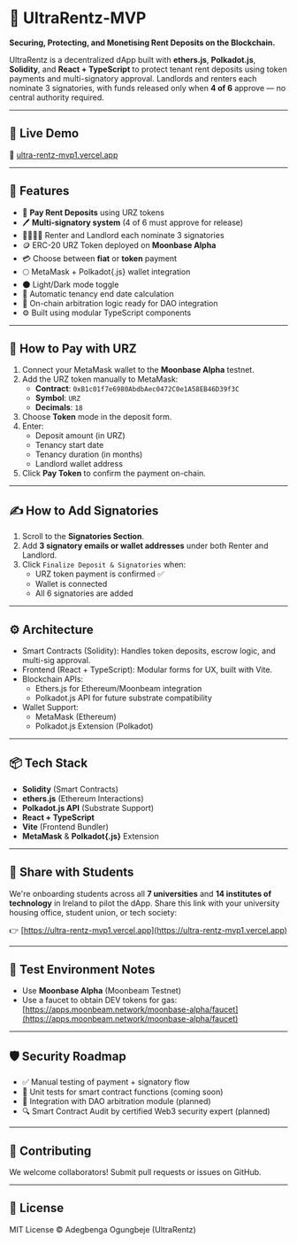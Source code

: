 # 🏡 UltraRentz-MVP

**Securing, Protecting, and Monetising Rent Deposits on the Blockchain.**

UltraRentz is a decentralized dApp built with **ethers.js**, **Polkadot.js**, **Solidity**, and **React + TypeScript** to protect tenant rent deposits using token payments and multi-signatory approval. Landlords and renters each nominate 3 signatories, with funds released only when **4 of 6** approve — no central authority required.

---

## 🚀 Live Demo

🔗 [ultra-rentz-mvp1.vercel.app](https://ultra-rentz-mvp1.vercel.app)

---

## 🧠 Features

- 🧾 **Pay Rent Deposits** using URZ tokens  
- 🖊️ **Multi-signatory system** (4 of 6 must approve for release)  
- 🧍‍♂️🧍‍♀️ Renter and Landlord each nominate 3 signatories  
- 🪙 ERC-20 URZ Token deployed on **Moonbase Alpha**  
- 💳 Choose between **fiat** or **token** payment  
- 🌕 MetaMask + Polkadot{.js} wallet integration  
- 🌑 Light/Dark mode toggle  
- 📅 Automatic tenancy end date calculation  
- 🧠 On-chain arbitration logic ready for DAO integration  
- ⚙️ Built using modular TypeScript components

---

## 💸 How to Pay with URZ

1. Connect your MetaMask wallet to the **Moonbase Alpha** testnet.
2. Add the URZ token manually to MetaMask:
   - **Contract**: `0xB1c01f7e6980AbdbAec0472C0e1A58EB46D39f3C`
   - **Symbol**: `URZ`
   - **Decimals**: `18`
3. Choose **Token** mode in the deposit form.
4. Enter:
   - Deposit amount (in URZ)
   - Tenancy start date
   - Tenancy duration (in months)
   - Landlord wallet address
5. Click **Pay Token** to confirm the payment on-chain.

---

## ✍️ How to Add Signatories

1. Scroll to the **Signatories Section**.
2. Add **3 signatory emails or wallet addresses** under both Renter and Landlord.
3. Click `Finalize Deposit & Signatories` when:
   - URZ token payment is confirmed ✅
   - Wallet is connected
   - All 6 signatories are added

---

## ⚙️ Architecture

- Smart Contracts (Solidity): Handles token deposits, escrow logic, and multi-sig approval.
- Frontend (React + TypeScript): Modular forms for UX, built with Vite.
- Blockchain APIs:
  - Ethers.js for Ethereum/Moonbeam integration
  - Polkadot.js API for future substrate compatibility
- Wallet Support:
  - MetaMask (Ethereum)
  - Polkadot.js Extension (Polkadot)

---

## 📦 Tech Stack

- **Solidity** (Smart Contracts)
- **ethers.js** (Ethereum Interactions)
- **Polkadot.js API** (Substrate Support)
- **React + TypeScript**
- **Vite** (Frontend Bundler)
- **MetaMask** & **Polkadot{.js}** Extension

---

## 📢 Share with Students

We're onboarding students across all **7 universities** and **14 institutes of technology** in Ireland to pilot the dApp. Share this link with your university housing office, student union, or tech society:

👉 [https://ultra-rentz-mvp1.vercel.app](https://ultra-rentz-mvp1.vercel.app)

---

## 🧪 Test Environment Notes

- Use **Moonbase Alpha** (Moonbeam Testnet)
- Use a faucet to obtain DEV tokens for gas: [https://apps.moonbeam.network/moonbase-alpha/faucet](https://apps.moonbeam.network/moonbase-alpha/faucet)

---

## 🛡️ Security Roadmap

- ✅ Manual testing of payment + signatory flow
- 🧪 Unit tests for smart contract functions (coming soon)
- 🔐 Integration with DAO arbitration module (planned)
- 🔍 Smart Contract Audit by certified Web3 security expert (planned)

---

## 👥 Contributing

We welcome collaborators! Submit pull requests or issues on GitHub.

---

## 📝 License

MIT License © Adegbenga Ogungbeje (UltraRentz)
